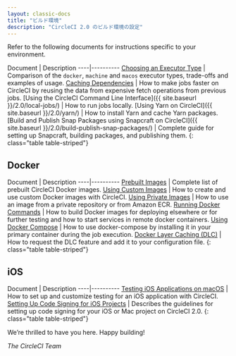 ```yaml
---
layout: classic-docs
title: "ビルド環境"
description: "CircleCI 2.0 のビルド環境の設定"
---
```

Refer to the following documents for instructions specific to your environment.

Document | Description \----|\---\---\----
<a href="{{ site.baseurl }}/2.0/executor-types/">Choosing an Executor Type</a> | Comparison of the `docker`, `machine` and `macos` executor types, trade-offs and examples of usage.
<a href="{{ site.baseurl }}/2.0/caching/">Caching Dependencies</a> | How to make jobs faster on CircleCI by reusing the data from expensive fetch operations from previous jobs. [Using the CircleCI Command Line Interface]({{ site.baseurl }}/2.0/local-jobs/) | How to run jobs locally. [Using Yarn on CircleCI]({{ site.baseurl }}/2.0/yarn/) | How to install Yarn and cache Yarn packages. [Build and Publish Snap Packages using Snapcraft on CircleCI]({{ site.baseurl }}/2.0/build-publish-snap-packages/) | Complete guide for setting up Snapcraft, building packages, and publishing them. {: class="table table-striped"}

## Docker

Document | Description \----|\---\---\----
<a href="{{ site.baseurl }}/2.0/circleci-images/">Prebuilt Images</a> | Complete list of prebuilt CircleCI Docker images.
<a href="{{ site.baseurl }}/2.0/custom-images/">Using Custom Images</a> | How to create and use custom Docker images with CircleCI.
<a href="{{ site.baseurl }}/2.0/private-images/">Using Private Images</a> | How to use an image from a private repository or from Amazon ECR.
<a href="{{ site.baseurl }}/2.0/building-docker-images/">Running Docker Commands</a> | How to build Docker images for deploying elsewhere or for further testing and how to start services in remote docker containers.
<a href="{{ site.baseurl }}/2.0/docker-compose/">Using Docker Compose</a> | How to use docker-compose by installing it in your primary container during the job execution.
<a href="{{ site.baseurl }}/2.0/docker-layer-caching/">Docker Layer Caching (DLC)</a> | How to request the DLC feature and add it to your configuration file. {: class="table table-striped"}

## iOS

Document | Description \----|\---\---\----
<a href="{{ site.baseurl }}/2.0/testing-ios/">Testing iOS Applications on macOS</a> | How to set up and customize testing for an iOS application with CircleCI.
<a href="{{ site.baseurl }}/2.0/ios-codesigning/">Setting Up Code Signing for iOS Projects</a> | Describes the guidelines for setting up code signing for your iOS or Mac project on CircleCI 2.0. {: class="table table-striped"}

We’re thrilled to have you here. Happy building!

*The CircleCI Team*